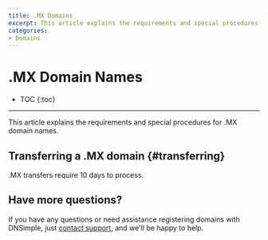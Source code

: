 ```yaml
---
title: .MX Domains
excerpt: This article explains the requirements and special procedures for .MX domain names.
categories:
- Domains
---
```


# .MX Domain Names

* TOC
{:toc}

---

This article explains the requirements and special procedures for .MX domain names.


## Transferring a .MX domain {#transferring}

.MX transfers require 10 days to process.

## Have more questions?

If you have any questions or need assistance registering domains with DNSimple, just [contact support](https://dnsimple.com/feedback), and we'll be happy to help.
